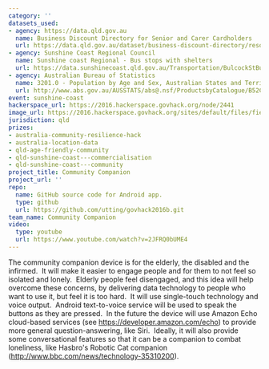 ```yaml
---
category: ''
datasets_used:
- agency: https://data.qld.gov.au
  name: Business Discount Directory for Senior and Carer Cardholders
  url: https://data.qld.gov.au/dataset/business-discount-directory/resource/33159533-c2ee-4e11-902d-e2d250e2c84c
- agency: Sunshine Coast Regional Council
  name: Sunshine coast Regional - Bus stops with shelters
  url: https://data.sunshinecoast.qld.gov.au/Transportation/BulcockStBusShelters/uhd2-5ms8
- agency: Australian Bureau of Statistics
  name: 3201.0 - Population by Age and Sex, Australian States and Territories, Jun 2010
  url: http://www.abs.gov.au/AUSSTATS/abs@.nsf/ProductsbyCatalogue/B52C3903D894336DCA2568A9001393C1?OpenDocument
event: sunshine-coast
hackerspace_url: https://2016.hackerspace.govhack.org/node/2441
image_url: https://2016.hackerspace.govhack.org/sites/default/files/field/image/team.jpg
jurisdiction: qld
prizes:
- australia-community-resilience-hack
- australia-location-data
- qld-age-friendly-community
- qld-sunshine-coast---commercialisation
- qld-sunshine-coast---community
project_title: Community Companion
project_url: ''
repo:
  name: GitHub source code for Android app.
  type: github
  url: https://github.com/utting/govhack2016b.git
team_name: Community Companion
video:
  type: youtube
  url: https://www.youtube.com/watch?v=2JFRQ0bUME4
---
```


The community companion device is for the elderly, the disabled and the infirmed.  It will make it easier to engage people and for them to not feel so isolated and lonely.  Elderly people feel disengaged, and this idea will help overcome these concerns, by delivering data technology to people who want to use it, but feel it is too hard.  It will use single-touch technology and voice output.  Android text-to-voice service will be used to speak the buttons as they are pressed.  In the future the device will use Amazon Echo cloud-based services (see https://developer.amazon.com/echo) to provide more general question-answering, like Siri.  Ideally, it will also provide some conversational features so that it can be a companion to combat loneliness, like Hasbro's Robotic Cat companion (http://www.bbc.com/news/technology-35310200).